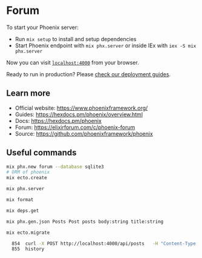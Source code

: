 # Forum

To start your Phoenix server:

  * Run `mix setup` to install and setup dependencies
  * Start Phoenix endpoint with `mix phx.server` or inside IEx with `iex -S mix phx.server`

Now you can visit [`localhost:4000`](http://localhost:4000) from your browser.

Ready to run in production? Please [check our deployment guides](https://hexdocs.pm/phoenix/deployment.html).

## Learn more

  * Official website: https://www.phoenixframework.org/
  * Guides: https://hexdocs.pm/phoenix/overview.html
  * Docs: https://hexdocs.pm/phoenix
  * Forum: https://elixirforum.com/c/phoenix-forum
  * Source: https://github.com/phoenixframework/phoenix

## Useful commands
```bash
mix phx.new forum --database sqlite3 
# ORM of phoenix
mix ecto.create

mix phx.server

mix format

mix deps.get

mix phx.gen.json Posts Post posts body:string title:string

mix ecto.migrate

  854  curl -X POST http://localhost:4000/api/posts   -H "Content-Type: application/json"   -d '{"post": {"title": "Second Title", "body": "This is the body of the post."}}'
  855  history

```
